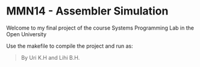 # MMN14 - Assembler Simulation
Welcome to my final project of the course Systems Programming Lab in the Open University

Use the makefile to compile the project and run as:

> By Uri K.H and Lihi B.H.
